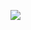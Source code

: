 ![](https://komarev.com/ghpvc/?username=NothLehnigk&color=lightgrey&label=abnormalities+suppressed)
